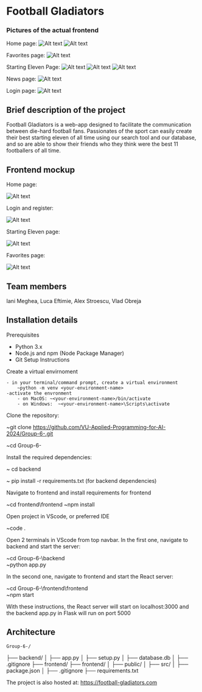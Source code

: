 # Football Gladiators

### Pictures of the actual frontend

Home page:
![Alt text](image.png)
![Alt text](image-1.png)

Favorites page:
![Alt text](image-2.png)

Starting Eleven Page:
![Alt text](image-3.png)
![Alt text](image-4.png)
![Alt text](image-5.png)

News page:
![Alt text](image-6.png)

Login page:
![Alt text](image-7.png)

## Brief description of the project
Football Gladiators is a web-app designed to facilitate the communication between die-hard football fans. Passionates of the sport can easily create their best starting eleven of all time using our search tool and our database, and so are able to show their friends who they think were the best 11 footballers of all time.
## Frontend mockup

Home page:

![Alt text](<Home page.png>)

Login and register:

![Alt text](<Login and register.png>)

Starting Eleven page:

![Alt text](image-8.png)

Favorites page:

![Alt text](image-9.png)

## Team members
Iani Meghea, Luca Eftimie, Alex Stroescu, Vlad Obreja
## Installation details
Prerequisites

* Python 3.x
* Node.js and npm (Node Package Manager)
* Git
Setup Instructions
	

Create a virtual envirnoment

	- in your terminal/command prompt, create a virtual environment
		~python -m venv <your-environment-name>
	-activate the envronment
		- on MacOS: ~<your-environment-name>/bin/activate
		- on Windows:  ~<your-environment-name>\Scripts\activate


Clone the repository:	

~git clone https://github.com/VU-Applied-Programming-for-AI-2024/Group-6-.git

~cd Group-6-


Install the required dependencies:	

~ cd backend

~ pip install -r requirements.txt	(for backend dependencies)


Navigate to frontend and install requirements for frontend	

~cd frontend\frontend
~npm install


Open project in VScode, or preferred IDE	

~code .


Open 2 terminals in VScode from top navbar. In the first one, navigate to backend and start the server:	

~cd Group-6-\backend	
~python app.py


In the second one, navigate to frontend and start the React server:	

~cd Group-6-\frontend\frontend	
~npm start


With these instructions, the React server will start on localhost:3000 and the backend app.py in Flask will run on port 5000







## Architecture
    Group-6-/
├── backend/
│   ├── app.py
│   ├── setup.py
│   ├── database.db
│   ├── .gitignore
├── frontend/
	├── frontend/
│   		├── public/
│   		├── src/
│   		├── package.json
│   		├── .gitignore
 ├── requirements.txt


The project is also hosted at: https://football-gladiators.com
